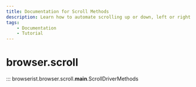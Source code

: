 ```yaml
---
title: Documentation for Scroll Methods
description: Learn how to automate scrolling up or down, left or right using Browserist. Includes code examples for beginners and advanced users for web scraping and browser automation.
tags:
    - Documentation
    - Tutorial
---
```


# browser.scroll

::: browserist.browser.scroll.__main__.ScrollDriverMethods
